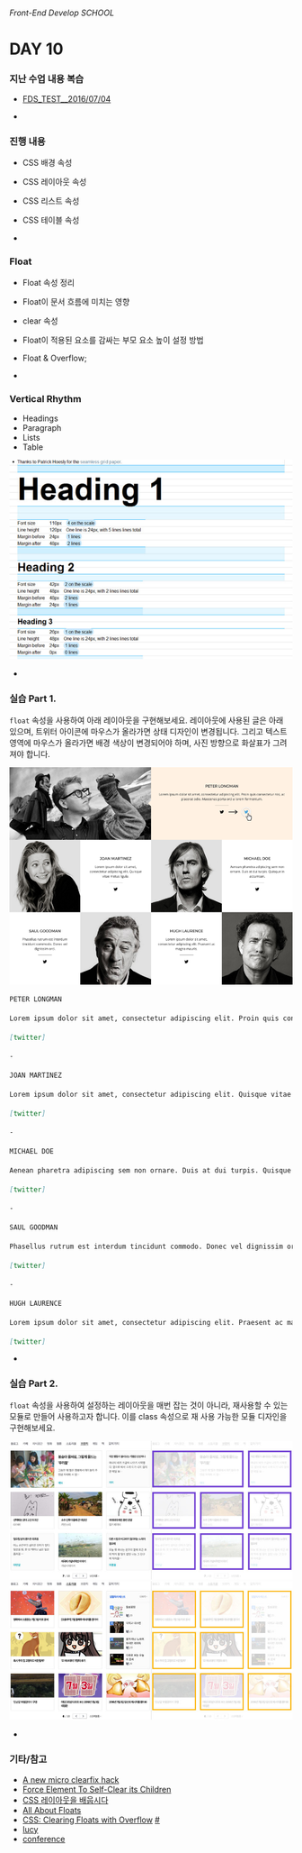 ###### Front-End Develop SCHOOL

# DAY 10

### 지난 수업 내용 복습

- [FDS_TEST__2016/07/04](http://goo.gl/forms/I01sMbeZo4Hy4J903)

-

### 진행 내용

- CSS 배경 속성
- CSS 레이아웃 속성
- CSS 리스트 속성
- CSS 테이블 속성

-

### Float

- Float 속성 정리
- Float이 문서 흐름에 미치는 영향
- clear 속성
- Float이 적용된 요소를 감싸는 부모 요소 높이 설정 방법
- Float & Overflow;

-

### Vertical Rhythm

- Headings
- Paragraph
- Lists
- Table

![vertical-rhythm](../Assets/vertical-rhythm.jpg)

-

### 실습 Part 1.

`float` 속성을 사용하여 아래 레이아웃을 구현해보세요. 레이아웃에 사용된 글은 아래 있으며, 트위터 아이콘에 마우스가 올라가면 상태 디자인이 변경됩니다. 그리고 텍스트 영역에 마우스가 올라가면 배경 색상이 변경되어야 하며, 사진 방향으로 화살표가 그려져야 합니다.

![float-demo](../Assets/float-demo.png)

```md
PETER LONGMAN

Lorem ipsum dolor sit amet, consectetur adipiscing elit. Proin quis consectetur nisi, ac placerat odio. Maecenas porta orci a lorem fermentum.

[twitter]

-

JOAN MARTINEZ

Lorem ipsum dolor sit amet, consectetur adipiscing elit. Quisque vitae metus ligula.

[twitter]

-

MICHAEL DOE

Aenean pharetra adipiscing sem non ornare. Duis at dui turpis. Quisque in accumsan.

[twitter]

-

SAUL GOODMAN

Phasellus rutrum est interdum tincidunt commodo. Donec vel dignissim orci.

[twitter]

-

HUGH LAURENCE

Lorem ipsum dolor sit amet, consectetur adipiscing elit. Praesent ac magna mauris.

[twitter]

```

-

### 실습 Part 2.

`float` 속성을 사용하여 설정하는 레이아웃을 매번 잡는 것이 아니라, 재사용할 수 있는 모듈로 만들어 사용하고자 합니다. 이를 class 속성으로 재 사용 가능한 모듈 디자인을 구현해보세요.

![float-demo-daum-01](../Assets/float-demo-daum-01.jpg)
![float-demo-daum-02](../Assets/float-demo-daum-02.jpg)

-

### 기타/참고

- [A new micro clearfix hack](http://nicolasgallagher.com/micro-clearfix-hack/)
- [Force Element To Self-Clear its Children](https://css-tricks.com/snippets/css/clear-fix/)
- [CSS 레이아웃을 배웁시다](http://ko.learnlayout.com/toc.html)
- [All About Floats](https://css-tricks.com/all-about-floats/)
- [CSS: Clearing Floats with Overflow](http://webdesignerwall.com/tutorials/css-clearing-floats-with-overflow) [#](http://firejune.com/1653/Float+%EC%86%8D%EC%84%B1%EC%9D%98+%EB%86%92%EC%9D%B4+%EB%AC%B8%EC%A0%9C%EB%A5%BC+Overflow%EB%A1%9C+%ED%95%B4%EA%B2%B0%ED%95%98%EB%8A%94+%EB%B0%A9%EB%B2%95)
- [lucy](http://lucy.29cm.co.kr/hello)
- [conference](http://themes-pixeden.com/landing/conference/home3.html#home)




































<!-- https://docs.google.com/forms/d/1pYH0IM_1QN1pEXp4_mrk-F1gOCwjE4RgHFLSYCuC79c/viewform?entry.1667344800=%EB%8B%B5%EC%95%88%EC%A7%80&entry.1954690747=vertical-align:+bottom;&entry.1877237233=small-caps&entry.764623325=%ED%85%8D%EC%8A%A4%ED%8A%B8+%EB%8C%80%EC%8B%A0+%EB%B0%B0%EA%B2%BD+%EC%9D%B4%EB%AF%B8%EC%A7%80%EB%A5%BC+%EC%82%AC%EC%9A%A9%ED%95%98%EC%97%AC+%EC%9D%B4%EB%AF%B8%EC%A7%80%EB%A1%9C+%EB%8C%80%EC%B2%B4%ED%95%98%EB%8A%94+%EB%B0%A9%EB%B2%95%EC%9C%BC%EB%A1%9C+%EC%84%B1%EB%8A%A5+%ED%96%A5%EC%83%81%EC%9D%84+%EB%AA%A9%EC%A0%81%EC%9C%BC%EB%A1%9C+%ED%95%98%EB%8A%94+%EC%8A%A4%ED%94%84%EB%9D%BC%EC%9D%B4%ED%8A%B8+%EA%B8%B0%EB%B2%95%EC%9D%84+%EC%82%AC%EC%9A%A9%ED%95%A0+%EB%95%8C+%EB%B9%88%EB%B2%88%ED%95%98%EA%B2%8C+%EC%82%AC%EC%9A%A9%EB%90%A9%EB%8B%88%EB%8B%A4.&entry.1992794266=font:+bold+22px;&entry.1492371134=%EB%8B%B5%EC%9D%B4+%EC%97%86%EB%8B%A4.&entry.452809078=%ED%99%94%EB%A9%B4%EC%97%90%EC%84%9C+%EC%95%88%EB%B3%B4%EC%9D%BC+%EB%BF%90+%EC%95%84%EB%8B%88%EB%9D%BC+%EA%B3%B5%EA%B0%84%EC%A1%B0%EC%B0%A8+%EC%82%AC%EB%9D%BC%EC%A7%90++++VS+++%ED%99%94%EB%A9%B4%EC%97%90%EC%84%9C+%EC%95%88+%EB%B3%B4%EC%9D%B4%EC%A7%80%EB%A7%8C+%EA%B3%B5%EA%B0%84%EC%9D%80+%EB%82%A8%EC%95%84%EC%9E%88%EC%9D%8C&entry.1797276971=none&entry.1838079932=@media+only+screen+and+(max-width:+600px)+%7B+.target+%7B+float:+none;+%7D+%7D&entry.1182003709=.parent+%7B+overflow:+auto;+%7D+%EB%98%90%EB%8A%94+overflow:+auto;&entry.212329359=%EC%9D%B4%EB%AF%B8%EC%A7%80+%EC%9E%90%EC%8B%A0%EC%9D%84+%ED%8F%AC%ED%95%A8%ED%95%98%EB%8A%94+%EB%B6%80%EB%AA%A8+%EC%9A%94%EC%86%8C%EC%9D%98+%EC%98%A4%EB%A5%B8%EC%AA%BD+%EC%B8%A1%EB%A9%B4%EC%97%90+%EB%B6%80%EC%9C%A0%ED%95%98%EC%97%AC+%EC%9D%B4%EB%8F%99%EB%90%A9%EB%8B%88%EB%8B%A4.+%EB%A7%8C%EC%95%BD,+%EB%A8%BC%EC%A0%80+%EC%98%A4%EB%A5%B8%EC%AA%BD+%EB%B0%A9%ED%96%A5%EC%9C%BC%EB%A1%9C+%EB%B6%80%EC%9C%A0%EB%90%9C+%EC%9A%94%EC%86%8C%EA%B0%80+%EC%9E%88%EB%8B%A4%EB%A9%B4+%ED%95%B4%EB%8B%B9+%EC%9A%94%EC%86%8C%EC%9D%98+%EB%92%A4(%ED%99%94%EB%A9%B4+%EB%B0%A9%ED%96%A5%EC%9D%80+%EC%98%A4%EB%A5%B8%EC%AA%BD)%EC%97%90+%EB%82%98%EB%9E%80%ED%9E%88+%EB%B6%99%EA%B2%8C+%EB%90%A9%EB%8B%88%EB%8B%A4. -->